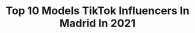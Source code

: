 ---
title: Top 10 Models TikTok Influencers In Madrid In 2021
description: >-
  Find top models TikTok influencers in Madrid in 2021. Most popular hashtags: #viral #fyp #parati #madrid.
platform: TikTok
hits: 14
text_top: Discover the best TikTok accounts on inBeat.
text_bottom: Our search engine aggregates 14 TikTok influencers like this in Madrid, Spain for you to pitch.
profiles:
  - username: "anastasia_sax_mcqueen"
    fullname: >-
      Anastasia McQueen
    bio: >-
      🎷International saxophonist 📸Model 🏄‍♀️Watersports & yachts 📍Ibiza
    location: "Spain"
    followers: 15300
    engagement: 414
    commentsToLikes: 0.018921
    id: ckac8656dfald0i78136x9zsp
    verified: false
    hashtags: "#summertime, #saxophone, #superyacht, #formentera"
  - username: "chkeats"
    fullname: >-
      Christian Keats
    bio: >-
      Quédate ahí. Justo ahí. chkeatsmm@gmail.com 📩 🙋🏽‍♂️ Madrid📍🚀
    location: "Spain"
    followers: 227000
    engagement: 841
    commentsToLikes: 0.022599
    id: ckc3740edvzps0j23jhnwsiae
    verified: false
    hashtags: "#parati, #viral, #foryou, #september"
  - username: "mishoamoli"
    fullname: >-
      Mihail Amoli
    bio: >-
      Model / Stylist / YouTuber 📷 Instagram: @mishoamoli 🎥 YouTube: Misho Amoli
    location: "Spain"
    followers: 46100
    engagement: 1060
    commentsToLikes: 0.010387
    id: ckd0h5sldef2v0j235jyluzdv
    verified: false
    hashtags: "#outfitchallenge, #madrid, #vintage, #estilo"
  - username: "dimitri2988"
    fullname: >-
      user6227436447990
    bio: >-
      Soy Género No Binario, I love friends.🥰🇪🇨🇪🇸
    location: "Spain"
    followers: 74400
    engagement: 205
    commentsToLikes: 0.084246
    id: cka0ywkfid4l10i7867h9plxr
    verified: false
    hashtags: "#espa, #madrid, #prima, #marte"
  - username: "brunosantos_official"
    fullname: >-
      Bruno Santos
    bio: >-
      MODELING TIPS / HOW TO POSE by www.brunosantosstudios.com
    location: "Spain"
    followers: 6953
    engagement: 131
    commentsToLikes: 0.017907
    id: cka0r7v9ufw4n0i78q083oboz
    verified: false
    hashtags: "#fashion, #travel, #spain, #viral"
  - username: "rubenthai"
    fullname: >-
      rubenthai
    bio: >-
      Instagram : @rubenthai Modelo Peleador Neoprofesional Actor en proceso
    location: "Spain"
    followers: 3249
    engagement: 670
    commentsToLikes: 0.107100
    id: cka0xl5et7ktr0i78yfrxra8c
    verified: false
    hashtags: "#pelean, #polidiaz, #muaythai, #tiktok"
  - username: "joseantoniolasoma"
    fullname: >-
      Jose antonio laso ma
    bio: >-
      Insta: @jose_al100x100 @mel_fo_fit
    location: "Spain"
    followers: 42200
    engagement: 546
    commentsToLikes: 0.035111
    id: ck8f711z62u9d0j78qn65ozex
    verified: false
    hashtags: "#juntos, #viernes, #parati, #energy"
  - username: "uyalbert"
    fullname: >-
      Uy Albert!
    bio: >-
      ¡Coreógrafo y bailarín! 🕺🏼 Vivo en TikTok, y a veces en Madrid📍 IG @uyalbert
    location: "Spain"
    followers: 145400
    engagement: 1381
    commentsToLikes: 0.017852
    id: ckcpr2ypikqqh0j23fywjeiqf
    verified: false
    hashtags: "#parati, #humor, #fyp, #viral"
  - username: "17coriano"
    fullname: >-
      17coriano
    bio: >-
      Conduzco más coches que un aparcacoches 🏎️🏁. Sígueme IG: @17coriano 👌 MADRID
    location: "Spain"
    followers: 11900
    engagement: 369
    commentsToLikes: 0.059890
    id: ckcp2dub0bkv40j236msnovhv
    verified: false
    hashtags: "#porscheclub, #supercars, #mercedes, #gtrr35"
  - username: "cuentaeliminxada"
    fullname: >-
      Adiós
    bio: >-
      
    location: "Spain"
    followers: 73400
    engagement: 416
    commentsToLikes: 0.011696
    id: ckcjhq3a3cecj0j238bw85pxw
    verified: false
    hashtags: "#modelofitness, #lifestyle, #feliz, #googleearth"
---